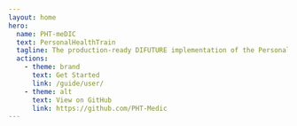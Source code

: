 ```yaml
---
layout: home
hero:
  name: PHT-meDIC
  text: PersonalHealthTrain
  tagline: The production-ready DIFUTURE implementation of the Personal Health Train (PHT-meDIC) from Tübingen University as part of the PHT GO:FAIR implementation network
  actions:
    - theme: brand
      text: Get Started
      link: /guide/user/
    - theme: alt
      text: View on GitHub
      link: https://github.com/PHT-Medic
---
```

